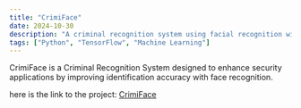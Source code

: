 ```yaml
---
title: "CrimiFace"
date: 2024-10-30
description: "A criminal recognition system using facial recognition with Python and TensorFlow."
tags: ["Python", "TensorFlow", "Machine Learning"]
---
```

CrimiFace is a Criminal Recognition System designed to enhance security applications by improving identification accuracy with face recognition.

here is the link to the project: [CrimiFace](https://github.com/1Mangesh1/CrimiFace-Final/tree/master)
